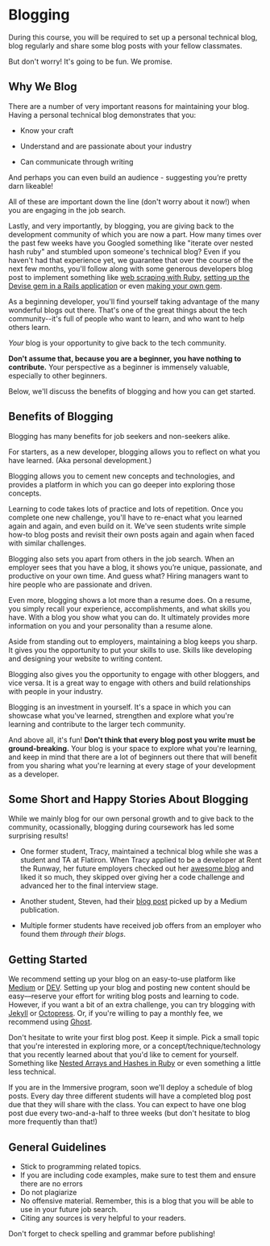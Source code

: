 # Blogging

During this course, you will be required to set up a personal technical blog,
blog regularly and share some blog posts with your fellow classmates.

But don't worry! It's going to be fun. We promise.

## Why We Blog

There are a number of very important reasons for maintaining your blog. Having a
personal technical blog demonstrates that you:

* Know your craft

* Understand and are passionate about your industry

* Can communicate through writing

And perhaps you can even build an audience - suggesting you’re pretty darn
likeable!

All of these are important down the line (don't worry about it now!) when you
are engaging in the job search.

Lastly, and very importantly, by blogging, you are giving back to the
development community of which you are now a part. How many times over the past
few weeks have you Googled something like "iterate over nested hash ruby" and
stumbled upon someone's technical blog? Even if you haven't had that experience
yet, we guarantee that over the course of the next few months, you'll follow
along with some generous developers blog post to implement something like
[web scraping with Ruby][], [setting up the Devise gem in a Rails application][]
or even [making your own gem][].

[web scraping with Ruby]: https://medium.com/@LindaHaviv/the-beginner-s-guide-scraping-in-ruby-cheat-sheet-c4f9c26d1b8c#.kkwe918o4
[setting up the Devise gem in a Rails application]: https://stucklucky.medium.com/how-to-set-up-rails-devise-5bd39732629f
[making your own gem]: http://www.thegreatcodeadventure.com/lets-make-a-gem/

As a beginning developer, you'll find yourself taking advantage of the many
wonderful blogs out there. That's one of the great things about the tech
community--it's full of people who want to learn, and who want to help others
learn.

_Your_ blog is your opportunity to give back to the tech community.

**Don't assume that, because you are a beginner, you have nothing to
contribute.** Your perspective as a beginner is immensely valuable, especially
to other beginners.

Below, we'll discuss the benefits of blogging and how you can get started.

## Benefits of Blogging

Blogging has many benefits for job seekers and non-seekers alike.

For starters, as a new developer, blogging allows you to reflect on what you
have learned. (Aka personal development.)

Blogging allows you to cement new concepts and technologies, and provides a
platform in which you can go deeper into exploring those concepts.

Learning to code takes lots of practice and lots of repetition. Once you
complete one new challenge, you'll have to re-enact what you learned again and
again, and even build on it. We've seen students write simple how-to blog posts
and revisit their own posts again and again when faced with similar challenges.

Blogging also sets you apart from others in the job search. When an employer
sees that you have a blog, it shows you’re unique, passionate, and productive on
your own time. And guess what? Hiring managers want to hire people who are passionate
and driven.

Even more, blogging shows a lot more than a resume does. On a resume, you simply
recall your experience, accomplishments, and what skills you have. With a blog
you show what you can do. It ultimately provides more information on you and
your personality than a resume alone.

Aside from standing out to employers, maintaining a blog keeps you sharp. It
gives you the opportunity to put your skills to use. Skills like developing and
designing your website to writing content.

Blogging also gives you the opportunity to engage with other bloggers, and vice
versa. It is a great way to engage with others and build relationships with
people in your industry.

Blogging is an investment in yourself. It's a space in which you can showcase
what you've learned, strengthen and explore what you're learning and contribute
to the larger tech community.

And above all, it's fun! **Don't think that every blog post you write must be
ground-breaking.** Your blog is your space to explore what you're learning, and
keep in mind that there are a lot of beginners out there that will benefit from
you sharing what you're learning at every stage of your development as a
developer.

## Some Short and Happy Stories About Blogging

While we mainly blog for our own personal growth and to give back to the
community, ocassionally, blogging during coursework has led some surprising
results!

* One former student, Tracy, maintained a technical blog while she was a student
and TA at Flatiron. When Tracy applied to be a developer at Rent the Runway, her
future employers checked out her [awesome blog][] and liked it so much, they
skipped over giving her a code challenge and advanced her to the final interview
stage.

* Another student, Steven, had their [blog post][] picked up by a Medium
publication.

* Multiple former students have received job offers from an employer who found them
_through their blogs_.

[awesome blog]: http://talum.github.io/
[blog post]: https://codeburst.io/bottom-of-the-barrel-8ef73eff00f0

## Getting Started

We recommend setting up your blog on an easy-to-use platform like
[Medium](https://medium.com/) or [DEV](https://dev.to/). Setting up
your blog and posting new content should be easy––reserve your effort for
writing blog posts and learning to code. However, if you want a bit of an extra
challenge, you can try blogging with [Jekyll](https://jekyllrb.com/) or
[Octopress](http://octopress.org/). Or, if you're willing to pay a monthly fee,
we recommend using [Ghost](https://ghost.org/).

Don't hesitate to write your first blog post. Keep it simple. Pick a small topic
that you're interested in exploring more, or a concept/technique/technology that
you recently learned about that you'd like to cement for yourself. Something
like [Nested Arrays and Hashes in Ruby][] or even
something a little less technical.

[Nested Arrays and Hashes in Ruby]: http://www.korenlc.com/nested-arrays-hashes-loops-in-ruby/

If you are in the Immersive program, soon we'll deploy a schedule of blog posts.
Every day three different students will have a completed blog post due that they
will share with the class. You can expect to have one blog post due every
two-and-a-half to three weeks (but don't hesitate to blog more frequently than
that!)

## General Guidelines

* Stick to programming related topics.
* If you are including code examples, make sure to test them and ensure there
  are no errors
* Do not plagiarize
* No offensive material. Remember, this is a blog that you will be able to use
  in your future job search.
* Citing any sources is very helpful to your readers.

Don't forget to check spelling and grammar before publishing!
